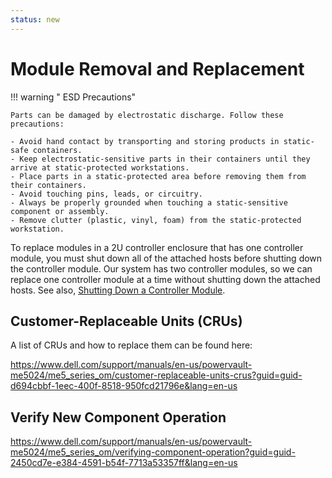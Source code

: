 ```yaml
---
status: new
---
```


# Module Removal and Replacement

!!! warning " ESD Precautions"

    Parts can be damaged by electrostatic discharge. Follow these precautions:

    - Avoid hand contact by transporting and storing products in static-safe containers.
    - Keep electrostatic-sensitive parts in their containers until they arrive at static-protected workstations.
    - Place parts in a static-protected area before removing them from their containers.
    - Avoid touching pins, leads, or circuitry.
    - Always be properly grounded when touching a static-sensitive component or assembly.
    - Remove clutter (plastic, vinyl, foam) from the static-protected workstation.

To replace modules in a 2U controller enclosure that has one controller module, you must shut down all of the attached hosts before shutting down the controller module. Our system has two controller modules, so we can replace one controller module at a time without shutting down the attached hosts. See also, [Shutting Down a Controller Module](me5-shutdown-controller.md).

## Customer-Replaceable Units (CRUs)

A list of CRUs and how to replace them can be found here:

<https://www.dell.com/support/manuals/en-us/powervault-me5024/me5_series_om/customer-replaceable-units-crus?guid=guid-d694cbbf-1eec-400f-8518-950fcd21796e&lang=en-us>

## Verify New Component Operation

<https://www.dell.com/support/manuals/en-us/powervault-me5024/me5_series_om/verifying-component-operation?guid=guid-2450cd7e-e384-4591-b54f-7713a53357ff&lang=en-us>

